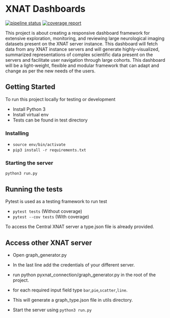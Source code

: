 # XNAT Dashboards

[![pipeline status](https://gitlab.com/Udolf47/xnat_dashboards/badges/develop/pipeline.svg)](https://gitlab.com/Udolf47/xnat_dashboards/commits/develop)
[![coverage report](https://gitlab.com/Udolf47/xnat_dashboards/badges/develop/coverage.svg)](https://gitlab.com/Udolf47/xnat_dashboards/commits/develop)

This project is about creating a responsive dashboard framework for extensive exploration, monitoring, and reviewing large neurological imaging datasets present on the XNAT server instance. This dashboard will fetch data from any XNAT instance servers and will generate highly-visualized, summarized representations of complex scientific data present on the servers and facilitate user navigation through large cohorts. This dashboard will be a light-weight, flexible and modular framework that can adapt and change as per the new needs of the users.

## Getting Started

To run this project locally for testing or development

- Install Python 3
- Install virtual env
- Tests can be found in test directory

### Installing

- ```source env/bin/activate```
- ```pip3 install -r requirements.txt```

### Starting the server

```python3 run.py```

## Running the tests

Pytest is used as a testing framework to run test

- ``` pytest tests ```          (Without coverage)
- ``` pytest --cov tests ```    (With coverage)

To access the Central XNAT server a type.json file is already provided.

## Access other XNAT server

- Open graph_generator.py
- In the last line add the credentials of your different server.
- run python pyxnat_connection/graph_generator.py in the root of the project.
- for each required input field type ```bar```,```pie```,```scatter```,```line```.
- This will generate a graph_type.json file in utils directory.

- Start the server using ```python3 run.py```

